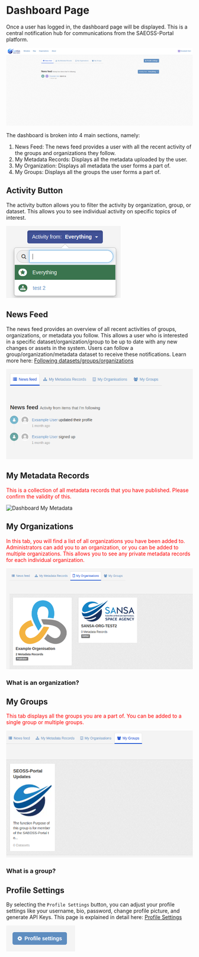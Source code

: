 # Dashboard Page

Once a user has logged in, the dashboard page will be displayed. This is a central notification hub for communications from the SAEOSS-Portal platform.

![dashboard](./img/Dashboard.png)

The dashboard is broken into 4 main sections, namely:

   1. News Feed: The news feed provides a user with all the recent activity of the groups and organizations they follow.
   2. My Metadata Records: Displays all the metadata uploaded by the user.
   3. My Organization: Displays all metadata the user forms a part of.
   4. My Groups: Displays all the groups the user forms a part of.

## Activity Button

The activity button allows you to filter the activity by organization, group, or dataset. This allows you to see individual activity on specific topics of interest.

![Activity Button](./img/activity_button.png)

## News Feed

The news feed provides an overview of all recent activities of groups, organizations, or metadata you follow. This allows a user who is interested in a specific dataset/organization/group to be up to date with any new changes or assets in the system. Users can follow a group/organization/metadata dataset to receive these notifications. Learn more here: [Following datasets/groups/organizations](./metadata.md#following-datasets)

![News_feed](./img/news_feed.png)

## My Metadata Records

<p style="color: red;">This is a collection of all metadata records that you have published. Please confirm the validity of this.</p>

![Dashboard My Metadata]()

## My Organizations

<p style="color: red;">In this tab, you will find a list of all organizations you have been added to. Administrators can add you to an organization, or you can be added to multiple organizations. This allows you to see any private metadata records for each individual organization.</p>  

![dashboard_myorganizations](./img/dashboard_myorganisations.png)

### What is an organization?

## My Groups

<p style="color: red;">This tab displays all the groups you are a part of. You can be added to a single group or multiple groups.</p>

![dashboard_mygroups](./img/dashboard_mygroups.png)

### What is a group?

## Profile Settings

By selecting the `Profile Settings` button, you can adjust your profile settings like your username, bio, password, change profile picture, and generate API Keys. This page is explained in detail here: [Profile Settings](./profile-settings.md)

![Profile_settings](./img/profile_settings_button.png)
